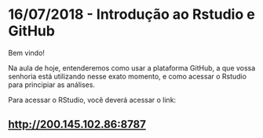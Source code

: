 # 16/07/2018 - Introdução ao Rstudio e GitHub

Bem vindo!

Na aula de hoje, entenderemos como usar a plataforma GitHub, a que vossa senhoria está utilizando nesse exato momento, e como acessar o Rstudio para principiar as análises.

Para acessar o RStudio, você deverá acessar o link:

## http://200.145.102.86:8787


